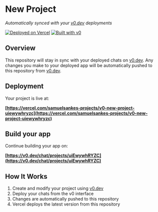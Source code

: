 # New Project

*Automatically synced with your [v0.dev](https://v0.dev) deployments*

[![Deployed on Vercel](https://img.shields.io/badge/Deployed%20on-Vercel-black?style=for-the-badge&logo=vercel)](https://vercel.com/samuelsankes-projects/v0-new-project-uiewywhryzc)
[![Built with v0](https://img.shields.io/badge/Built%20with-v0.dev-black?style=for-the-badge)](https://v0.dev/chat/projects/uiEwywhRYZC)

## Overview

This repository will stay in sync with your deployed chats on [v0.dev](https://v0.dev).
Any changes you make to your deployed app will be automatically pushed to this repository from [v0.dev](https://v0.dev).

## Deployment

Your project is live at:

**[https://vercel.com/samuelsankes-projects/v0-new-project-uiewywhryzc](https://vercel.com/samuelsankes-projects/v0-new-project-uiewywhryzc)**

## Build your app

Continue building your app on:

**[https://v0.dev/chat/projects/uiEwywhRYZC](https://v0.dev/chat/projects/uiEwywhRYZC)**

## How It Works

1. Create and modify your project using [v0.dev](https://v0.dev)
2. Deploy your chats from the v0 interface
3. Changes are automatically pushed to this repository
4. Vercel deploys the latest version from this repository

